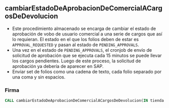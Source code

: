 ## cambiarEstadoDeAprobacionDeComercialACargosDeDevolucion

- Este procedimiento almacenado se encarga de cambiar el estado de aprobación de vobo de usuario comercial a una serie de cargos que así lo requieran. El estado en el que los folios deben de estar es `APPROVAL_REQUESTED` y pasan al estado de `PENDING_APPROVALS`.
- Una vez en el estado de `PENDING_APPROVALS`, el cronjob de envío de solicitud de aprobación que se ejecuta cada 15 minutos se puede llevar los cargos pendientes. Luego de este proceso, la solicitud de aprobación ya debería de aparecer en SAP.
- Enviar set de folios como una cadena de texto, cada folio separado por una coma y sin espacios.
 
### Firma

```sql
CALL cambiarEstadoDeAprobacionDeComercialACargosDeDevolucion(IN tienda INT, IN folios TEXT);
```
